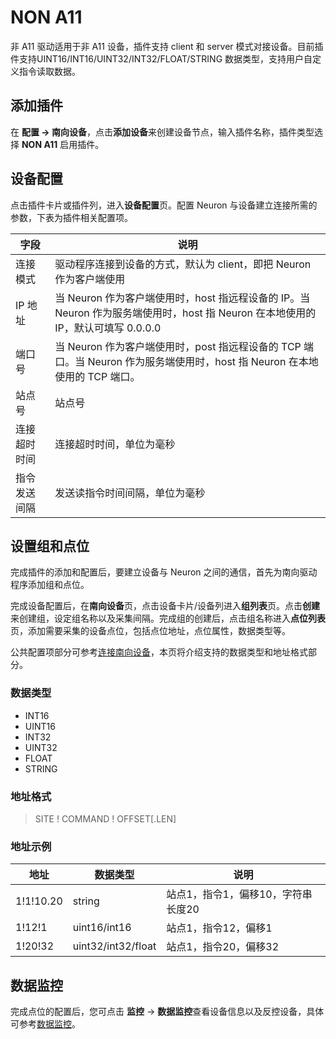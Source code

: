 # NON A11

非 A11 驱动适用于非 A11 设备，插件支持 client 和 server 模式对接设备。目前插件支持UINT16/INT16/UINT32/INT32/FLOAT/STRING 数据类型，支持用户自定义指令读取数据。

## 添加插件
在 **配置 -> 南向设备**，点击**添加设备**来创建设备节点，输入插件名称，插件类型选择 **NON A11** 启用插件。

## 设备配置

点击插件卡片或插件列，进入**设备配置**页。配置 Neuron 与设备建立连接所需的参数，下表为插件相关配置项。

| 字段     | 说明                                                         |
| -------- | ------------------------------------------------------------ |
| 连接模式 | 驱动程序连接到设备的方式，默认为 client，即把 Neuron 作为客户端使用 |
| IP 地址  | 当 Neuron 作为客户端使用时，host 指远程设备的 IP。当 Neuron 作为服务端使用时，host 指 Neuron 在本地使用的 IP，默认可填写 0.0.0.0 |
| 端口号     | 当 Neuron 作为客户端使用时，post 指远程设备的 TCP 端口。当 Neuron 作为服务端使用时，host 指 Neuron 在本地使用的 TCP 端口。 |
| 站点号 | 站点号 |
| 连接超时时间 | 连接超时时间，单位为毫秒 |
| 指令发送间隔 | 发送读指令时间间隔，单位为毫秒 |

## 设置组和点位

完成插件的添加和配置后，要建立设备与 Neuron 之间的通信，首先为南向驱动程序添加组和点位。

完成设备配置后，在**南向设备**页，点击设备卡片/设备列进入**组列表**页。点击**创建**来创建组，设定组名称以及采集间隔。完成组的创建后，点击组名称进入**点位列表**页，添加需要采集的设备点位，包括点位地址，点位属性，数据类型等。

公共配置项部分可参考[连接南向设备](../south-devices.md)，本页将介绍支持的数据类型和地址格式部分。

### 数据类型

* INT16
* UINT16
* INT32
* UINT32
* FLOAT
* STRING

### 地址格式

> SITE ! COMMAND ! OFFSET[.LEN]

### 地址示例

| 地址    | 数据类型           | 说明                        |
| ------- | ------------------ | --------------------------- |
| 1!1!10.20 | string             | 站点1，指令1，偏移10，字符串长度20 |
| 1!12!1    | uint16/int16       | 站点1，指令12，偏移1               |
| 1!20!32   | uint32/int32/float | 站点1，指令20，偏移32              |

## 数据监控

完成点位的配置后，您可点击 **监控** -> **数据监控**查看设备信息以及反控设备，具体可参考[数据监控](../../../usage/monitoring.md)。

